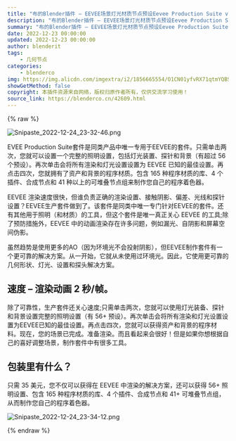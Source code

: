 ```yaml
---
title: "布的Blender插件 – EEVEE场景灯光材质节点预设Eevee Production Suite v10.4.8 EVexpress"
description: "布的Blender插件 – EEVEE场景灯光材质节点预设Eevee Production Suite v10.4.8 EVexpress"
summary: "布的Blender插件 – EEVEE场景灯光材质节点预设Eevee Production Suite v10.4.8 EVexpress"
date: 2022-12-23 00:00:00
updated: 2022-12-23 00:00:00
author: blenderit
tags: 
    - 几何节点
categories:
    - blenderco
img: https://img.alicdn.com/imgextra/i2/1856665554/O1CN01yfvRX71qtmYQBSKv6_!!1856665554.png
showGetMethod: false
copyright: 本插件资源来自网络，版权归原作者所有，仅供交流学习使用！
source_link: https://blenderco.cn/42609.html
---
```


{% raw %}
<p><img class="aligncenter" src="https://img.alicdn.com/imgextra/i2/1856665554/O1CN01yfvRX71qtmYQBSKv6_!!1856665554.png" alt="Snipaste_2022-12-24_23-32-46.png"></p><p>EVEE Production Suite套件是同类产品中唯一专用于EEVEE的套件。只需单击两次，您就可以设置一个完整的照明设置，包括灯光装置、探针和背景（有超过 56 个预设）。再次单击会将所有渲染和灯光设置设置为 EEVEE 已知的最佳设置。再点击四次，您就拥有了资产和背景的程序材质。包含 165 种程序材质的库、4 个插件、合成节点和 41 种以上的可堆叠节点组来制作您自己的程序着色器。</p><p>EEVEE 渲染速度很快，但谁负责正确的渲染设置、接触阴影、偏差、光线和探针设置？EEVEE生产套件做到了。该套件是同类中唯一专门针对EEVEE的套件。还有其他用于照明（和材质）的工具，但这个套件是唯一真正关心 EEVEE 的工具;除了预防措施外，EEVEE 中的动画渲染存在许多问题，例如漏光、自阴影和屏幕空间伪影。</p><p>虽然趋势是使用更多的AO（因为环境光不会投射阴影），但EEVEE制作套件有一个更可靠的解决方案。从一开始，它就从未使用过环境光。因此，它使用更可靠的几何形状、灯光、设置和探头解决方案。</p><h2>速度 – 渲染动画 2 秒/帧。</h2><p>除了可靠性，生产套件还关心速度;只需单击两次，您就可以使用灯光装备、探针和背景设置完整的照明设置（有 56+ 预设）。再次单击会将所有渲染和灯光设置设置为EEVEE已知的最佳设置。再点击四次，您就可以获得资产和背景的程序材料。现在，您的场景已完成。准备渲染。而且看起来会很好！但是如果你想根据自己的喜好调整场景，制作套件中有很多工具。</p><h2>包装里有什么？</h2><p>只需 35 美元，您不仅可以获得在 EEVEE 中渲染的解决方案，还可以获得 56+ 照明设置、包含 165 种程序材质的库、4 个插件、合成节点和 41+ 可堆叠节点组，从而制作您自己的程序着色器。</p><p><img src="https://img.alicdn.com/imgextra/i1/1856665554/O1CN01Z3vBwe1qtmYKPoUia_!!1856665554.png" alt="Snipaste_2022-12-24_23-34-12.png"></p>
<div style="display: none">blenderco</div>
{% endraw %}